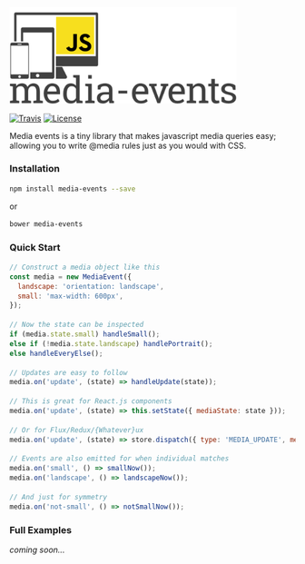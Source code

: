 [logo-image]: https://raw.githubusercontent.com/benjaminjt/media-events/master/logo/media-events-logo.png
[travis-image]: https://img.shields.io/travis/benjaminjt/media-events.svg?style=flat-square
[travis-url]: https://travis-ci.org/benjaminjt/media-events
[license-image]: http://img.shields.io/badge/license-MIT-blue.svg?style=flat-square
[license-url]: LICENSE

<img
  alt="Media Events Logo"
  src="https://raw.githubusercontent.com/benjaminjt/media-events/master/logo/media-events-logo.png"
  width="400px"
/>

[![Travis][travis-image]][travis-url]
[![License][license-image]][license-url]

Media events is a tiny library that makes javascript media queries easy; allowing you to write
@media rules just as you would with CSS.

### Installation

```bash
npm install media-events --save
```

or

```bash
bower media-events
```

### Quick Start

```js
// Construct a media object like this
const media = new MediaEvent({
  landscape: 'orientation: landscape',
  small: 'max-width: 600px',
});

// Now the state can be inspected
if (media.state.small) handleSmall();
else if (!media.state.landscape) handlePortrait();
else handleEveryElse();

// Updates are easy to follow
media.on('update', (state) => handleUpdate(state));

// This is great for React.js components
media.on('update', (state) => this.setState({ mediaState: state }));

// Or for Flux/Redux/{Whatever}ux
media.on('update', (state) => store.dispatch({ type: 'MEDIA_UPDATE', mediaState: state }));

// Events are also emitted for when individual matches
media.on('small', () => smallNow());
media.on('landscape', () => landscapeNow());

// And just for symmetry
media.on('not-small', () => notSmallNow());
```

### Full Examples

_coming soon..._
